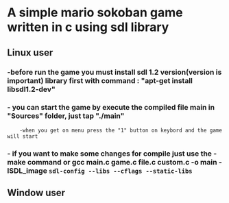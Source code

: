 # A simple mario sokoban game written in c using sdl library
## Linux user 
###   -before run the game you must install sdl 1.2 version(version is important)  library first with command : "apt-get install libsdl1.2-dev"
###   - you can start the game by execute the  compiled file main in "Sources" folder, just tap "./main"
        -when you get on menu press the "1" button on keybord and the game will start
###   - if you want to make some changes for compile just use the -make command or  gcc main.c game.c file.c custom.c  -o main -lSDL_image   `sdl-config --libs --cflags --static-libs  `
## Window user
